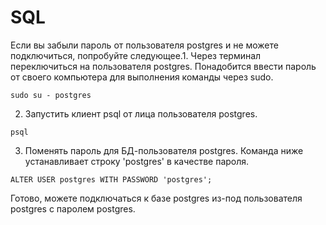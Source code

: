 # SQL



Если вы забыли пароль от пользователя postgres и не можете подключиться, попробуйте следующее.1. Через терминал переключиться на пользователя postgres. Понадобится ввести пароль от своего компьютера для выполнения команды через sudo.    
```
sudo su - postgres
```
2. Запустить клиент psql от лица пользователя postgres.    
```
psql
```
3. Поменять пароль для БД-пользователя postgres. Команда ниже устанавливает строку 'postgres' в качестве пароля.    
```
ALTER USER postgres WITH PASSWORD 'postgres';
```
Готово, можете подключаться к базе postgres из-под пользователя postgres с паролем postgres. 
